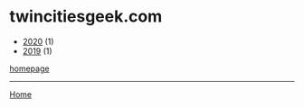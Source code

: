 # twincitiesgeek.com

  * [2020](./twincitiesgeek-com-2020.md) (1)
  * [2019](./twincitiesgeek-com-2019.md) (1)

[homepage](http://twincitiesgeek.com/)

----

[Home](../index.md)
